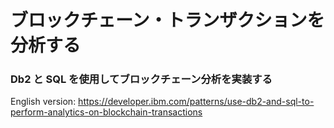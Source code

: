 # ブロックチェーン・トランザクションを分析する

### Db2 と SQL を使用してブロックチェーン分析を実装する

English version: https://developer.ibm.com/patterns/use-db2-and-sql-to-perform-analytics-on-blockchain-transactions
